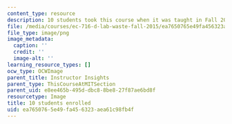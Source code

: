 ```yaml
---
content_type: resource
description: 10 students took this course when it was taught in Fall 2015.
file: /media/courses/ec-716-d-lab-waste-fall-2015/ea7650765e49fa456323aea61c98fb4f_10.png
file_type: image/png
image_metadata:
  caption: ''
  credit: ''
  image-alt: ''
learning_resource_types: []
ocw_type: OCWImage
parent_title: Instructor Insights
parent_type: ThisCourseAtMITSection
parent_uid: e8ee465b-495d-dbc8-8be8-27f87ae6bd8f
resourcetype: Image
title: 10 students enrolled
uid: ea765076-5e49-fa45-6323-aea61c98fb4f
---
```


